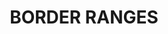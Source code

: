---
lastmod: '2025-04-06T06:05:20+00:00'
latitude: -28.39526846
layout: suburb
longitude: 153.0700868
postcode: '2474'
state: NSW
title: BORDER RANGES
url: /nsw/border-ranges/
---